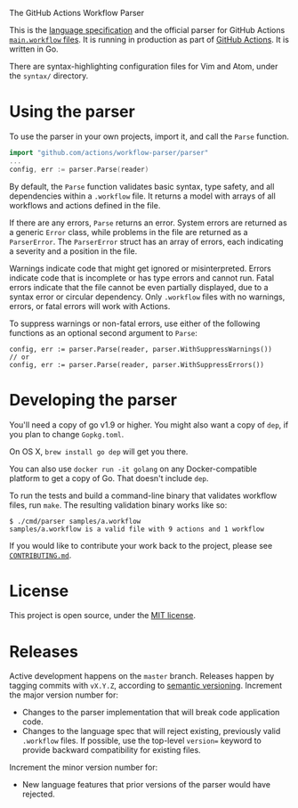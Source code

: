[actions]: https://github.com/features/actions/
[workflow]: https://developer.github.com/actions/creating-workflows/creating-a-new-workflow/
The GitHub Actions Workflow Parser

This is the [language specification](language.md) and the official parser
for GitHub Actions [`main.workflow` files][workflow].  It is running in
production as part of [GitHub Actions][actions].  It is written in Go.

There are syntax-highlighting configuration files for Vim and Atom, under
the `syntax/` directory.

# Using the parser

To use the parser in your own projects, import it, and call the `Parse`
function.

```go
import "github.com/actions/workflow-parser/parser"
...
config, err := parser.Parse(reader)
```

By default, the `Parse` function validates basic syntax, type safety, and
all dependencies within a `.workflow` file.  It returns a model with
arrays of all workflows and actions defined in the file.

If there are any errors, `Parse` returns an error.  System errors are
returned as a generic `Error` class, while problems in the file are
returned as a `ParserError`.  The `ParserError` struct has an array of
errors, each indicating a severity and a position in the file.

Warnings indicate code that might get ignored or misinterpreted.  Errors
indicate code that is incomplete or has type errors and cannot run.  Fatal
errors indicate that the file cannot be even partially displayed, due to a
syntax error or circular dependency.  Only `.workflow` files with no
warnings, errors, or fatal errors will work with Actions.

To suppress warnings or non-fatal errors, use either of the following
functions as an optional second argument to `Parse`:

```
config, err := parser.Parse(reader, parser.WithSuppressWarnings())
// or 
config, err := parser.Parse(reader, parser.WithSuppressErrors())
```

# Developing the parser

You'll need a copy of go v1.9 or higher.  You might also want a copy of
`dep`, if you plan to change `Gopkg.toml`.

On OS X, `brew install go dep` will get you there.

You can also use `docker run -it golang` on any Docker-compatible platform
to get a copy of Go.  That doesn't include `dep`.

To run the tests and build a command-line binary that validates workflow
files, run `make`.  The resulting validation binary works like so:

```
$ ./cmd/parser samples/a.workflow 
samples/a.workflow is a valid file with 9 actions and 1 workflow
```

If you would like to contribute your work back to the project, please see
[`CONTRIBUTING.md`](CONTRIBUTING.md).


# License

This project is open source, under the [MIT license](LICENSE).


# Releases

Active development happens on the `master` branch.  Releases happen by
tagging commits with `vX.Y.Z`, according to [semantic
versioning](https://semver.org/).  Increment the major version number
for:
 - Changes to the parser implementation that will break code application code.
 - Changes to the language spec that will reject existing, previously valid `.workflow` files.  If possible, use the top-level `version=` keyword to provide backward compatibility for existing files.

Increment the minor version number for:
 - New language features that prior versions of the parser would have rejected.
